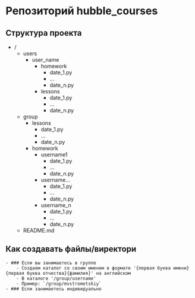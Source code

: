 # Репозиторий hubble_courses

## Структура проекта
- /
    - users
        - user_name
            - homework
                - date_1.py
                - ...
                - date_n.py
            - lessons
                - date_1.py
                - ...
                - date_n.py
    - group
        - lessons
            - date_1.py
            - ...
            - date_n.py
        - homework
            - username1
                - date_1.py
                - ...
                - date_n.py
            - username...
                - date_1.py
                - ...
                - date_n.py
            - username_n
                - date_1.py
                - ...
                - date_n.py
    - README.md

## Как создавать файлы/виректори
    - ### Если вы занимаетесь в группе
        - Создаем каталог со своим именем в формате '{первая буква имени}{первая буква отчества}{фамилия}' на английском
        - В каталоге '/group/username'
        - Пример: `/group/mvstrometskiy`
    - ### Если занимаетесь индивидуально


